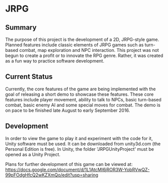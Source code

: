 # JRPG

## Summary
The purpose of this project is the development of a 2D, JRPG-style game. Planned features include classic elements of JRPG games such as turn-based combat, map exploration and NPC interaction. This project was not begun to create a profit or to innovate the RPG genre. Rather, it was created as a fun way to practice software development.

## Current Status
Currently, the core features of the game are being implemented with the goal of releasing a short demo to showcase these features. These core features include player movement, ability to talk to NPCs, basic turn-based combat, basic enemy AI and some special moves for combat. The demo is on pace to be finished late August to early September 2016.

## Development
In order to view the game to play it and experiment with the code for it, Unity software must be used. It can be downloaded from unity3d.com (the Personal Edition is free). In Unity, the folder 'JRPGUnityProject' must be opened as a Unity Project. 

Plans for further development of this game can be viewed at: https://docs.google.com/document/d/1L1AtcMl6jROR3W-YobRVwQZ-99pFOdgHfcQ2wKZXmQo/edit?usp=sharing
